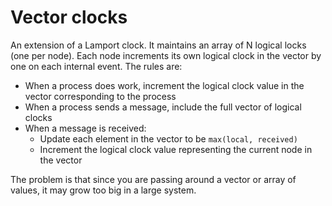 # Vector clocks

An extension of a Lamport clock. It maintains an array of N logical locks (one per node). Each node increments its own logical clock in the vector by one on each internal event. The rules are:

* When a process does work, increment the logical clock value in the vector corresponding to the process
* When a process sends a message, include the full vector of logical clocks
* When a message is received:
  * Update each element in the vector to be `max(local, received)`
  * Increment the logical clock value representing the current node in the vector

The problem is that since you are passing around a vector or array of values, it may grow too big in a large system.
